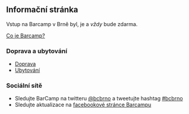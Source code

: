 Informační stránka
------------------
Vstup na Barcamp v Brně byl, je a _vždy_ bude zdarma.

[Co je Barcamp?](/2014/stranka/co-je-barcamp.html)

### Doprava a ubytování
 - [Doprava](/2014/stranka/doprava.html)
 - [Ubytování](/2014/stranka/ubytovani.html)

### Sociální sítě
 - Sledujte BarCamp na twitteru [@bcbrno](https://twitter.com/bcbrno) a tweetujte hashtag [#bcbrno](https://twitter.com/search?q=%23bcbrno)
 - Sledujte aktualizace na [facebookové stránce Barcampu](https://www.facebook.com/barcamp.brno)
